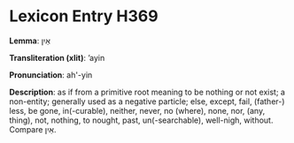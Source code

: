# Lexicon Entry H369

**Lemma**: אַיִן

**Transliteration (xlit)**: ʼayin

**Pronunciation**: ah'-yin

**Description**:
as if from a primitive root meaning to be nothing or not exist; a non-entity; generally used as a negative particle; else, except, fail, (father-) less, be gone, in(-curable), neither, never, no (where), none, nor, (any, thing), not, nothing, to nought, past, un(-searchable), well-nigh, without. Compare אַיִן.
